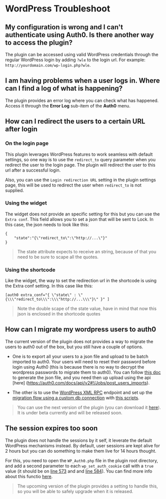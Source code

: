# WordPress Troubleshoot

## My configuration is wrong and I can't authenticate using Auth0. Is there another way to access the plugin?

The plugin can be accessed using valid WordPress credentials through the regular WordPress login by adding `?wle` to the login url. For example: `http://yourdomain.com/wp-login.php?wle`.

## I am having problems when a user logs in. Where can I find a log of what is happening?

The plugin provides an error log where you can check what has happened. Access it through the **Error Log** sub-item of the **Auth0** menu. 

## How can I redirect the users to a certain URL after login

### On the login page

This plugin leverages WordPress features to work seamless with default settings, so one way is to use the `redirect_to` query parameter when you redirect the user to the login page. The plugin will redirect the user to this url after a successful login.

Also, you can use the `Login redirection URL` setting in the plugin settings page, this will be used to redirect the user when `redirect_to` is not supplied.

### Using the widget

The widget does not provide an specific setting for this but you can use the `Extra conf`. This field allows you to set a json that will be sent to Lock. In this case, the json needs to look like this:

``` 
{
	"state":"{\"redirect_to\":\"http://...\"}"
} 
```

> The state attribute expects to receive an string, because of that you need to be sure to scape all the quotes.

### Using the shortcode

Like the widget, the way to set the redirection url in the shortcode is using the Extra conf setting. In this case like this:

```
[auth0 extra_conf="{ \"state\" : \"{\\\"redirect_to\\\":\\\"http://...\\\"}\" }" ]
``` 

>Note the double scape of the state value, have in mind that now this json is enclosed in the shortcode quotes

## How can I migrate my wordpress users to auth0

The current version of the plugin does not provides a way to migrate the users to auth0 out of the box, but you still have a couple of options. 

- One is to export all your users to a json file and upload to be batch imported to auth0. Your users will need to reset their password before login using Auth0 (this is because there is no way to decrypt the wordpress passwords to migrate them to auth0). You can follow [this doc](https://auth0.com/docs/bulk-import) to generate the json file, and you need then up upload using the api [here] (https://auth0.com/docs/api/v2#!/Jobs/post_users_imports).

- The other is to use the [WordPress XML RPC](https://codex.wordpress.org/XML-RPC_Support) endpoint and set up the [migration flow using a custom db connection](https://auth0.com/docs/connections/database/migrating) with [this scripts](https://gist.github.com/glena/b31716e3c8fe48927be2).

> You can use the next version of the plugin (you can download it [here](https://github.com/auth0/wp-auth0/archive/dev.zip)). It is under beta currently and will be released soon.

## The session expires too soon

The plugin does not handle the sessions by it self, it leverate the default WordPress mechanisms instead. By default, user sessions are kept alive for 2 hours but you can do something to make them live for 14 hours thought.

For this, you need to open the `WP_Auth0.php` file in the plugin root directory, and add a second parameter to each `wp_set_auth_cookie` call with a `true` value (it should be on [line 573](https://github.com/auth0/wp-auth0/blob/master/WP_Auth0.php#L573) and and [line 584](https://github.com/auth0/wp-auth0/blob/master/WP_Auth0.php#L584)). You can find more info about this functio [here](https://codex.wordpress.org/Function_Reference/wp_set_auth_cookie).

> The upcoming version of the plugin provides a setting to handle this, so you will be able to safely upgrade when it is released.
